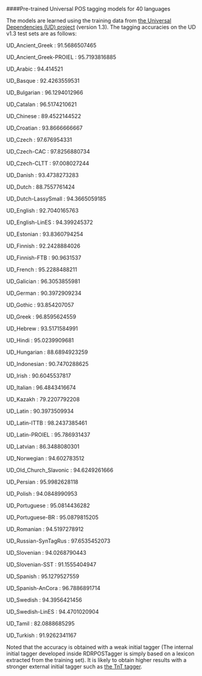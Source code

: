 ####Pre-trained Universal POS tagging models for 40 languages

The models are learned using the training data from <a href="http://universaldependencies.org/" target="_blank">the Universal Dependencies (UD) project</a> (version 1.3). The tagging accuracies on the UD v1.3 test sets are as follows:

UD_Ancient_Greek : 91.5686507465

UD_Ancient_Greek-PROIEL : 95.7193816885

UD_Arabic : 94.414521

UD_Basque : 92.4263559531

UD_Bulgarian : 96.1294012966

UD_Catalan : 96.5174210621

UD_Chinese : 89.4522144522

UD_Croatian : 93.8666666667

UD_Czech : 97.676954331

UD_Czech-CAC : 97.8256880734

UD_Czech-CLTT : 97.008027244

UD_Danish : 93.4738273283

UD_Dutch : 88.7557761424

UD_Dutch-LassySmall : 94.3665059185

UD_English : 92.7040165763

UD_English-LinES : 94.399245372

UD_Estonian : 93.8360794254

UD_Finnish : 92.2428884026

UD_Finnish-FTB : 90.9631537

UD_French : 95.2288488211

UD_Galician : 96.3053855981

UD_German : 90.3972909234

UD_Gothic : 93.854207057

UD_Greek : 96.8595624559

UD_Hebrew : 93.5171584991

UD_Hindi : 95.0239909681

UD_Hungarian : 88.6894923259

UD_Indonesian : 90.7470288625

UD_Irish : 90.6045537817

UD_Italian : 96.4843416674

UD_Kazakh : 79.2207792208

UD_Latin : 90.3973509934

UD_Latin-ITTB : 98.2437385461

UD_Latin-PROIEL : 95.786931437

UD_Latvian : 86.3488080301

UD_Norwegian : 94.602783512

UD_Old_Church_Slavonic : 94.6249261666

UD_Persian : 95.9982628118

UD_Polish : 94.0848990953

UD_Portuguese : 95.0814436282

UD_Portuguese-BR : 95.0879815205

UD_Romanian : 94.5197278912

UD_Russian-SynTagRus : 97.6535452073

UD_Slovenian : 94.0268790443

UD_Slovenian-SST : 91.1555404947

UD_Spanish : 95.1279527559

UD_Spanish-AnCora : 96.7886891714

UD_Swedish : 94.3956421456

UD_Swedish-LinES : 94.4701020904

UD_Tamil : 82.0888685295

UD_Turkish : 91.9262341167

Noted that the accuracy is obtained with a weak initial tagger (The internal initial tagger developed inside RDRPOSTagger is simply based on a lexicon extracted from the training set). It is likely to obtain higher results with a stronger external initial tagger such as <a href="http://www.coli.uni-saarland.de/~thorsten/tnt/" target="_blank">the TnT tagger</a>.
